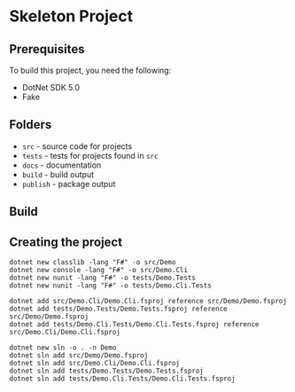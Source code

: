 # Skeleton Project

## Prerequisites

To build this project, you need the following:

- DotNet SDK 5.0
- Fake

## Folders

- `src` - source code for projects
- `tests` - tests for projects found in `src`
- `docs` - documentation
- `build` - build output
- `publish` - package output

## Build

## Creating the project

```
dotnet new classlib -lang "F#" -o src/Demo
dotnet new console -lang "F#" -o src/Demo.Cli
dotnet new nunit -lang "F#" -o tests/Demo.Tests
dotnet new nunit -lang "F#" -o tests/Demo.Cli.Tests

dotnet add src/Demo.Cli/Demo.Cli.fsproj reference src/Demo/Demo.fsproj
dotnet add tests/Demo.Tests/Demo.Tests.fsproj reference src/Demo/Demo.fsproj
dotnet add tests/Demo.Cli.Tests/Demo.Cli.Tests.fsproj reference src/Demo.Cli/Demo.Cli.fsproj

dotnet new sln -o . -n Demo
dotnet sln add src/Demo/Demo.fsproj
dotnet sln add src/Demo.Cli/Demo.Cli.fsproj
dotnet sln add tests/Demo.Tests/Demo.Tests.fsproj
dotnet sln add tests/Demo.Cli.Tests/Demo.Cli.Tests.fsproj
```